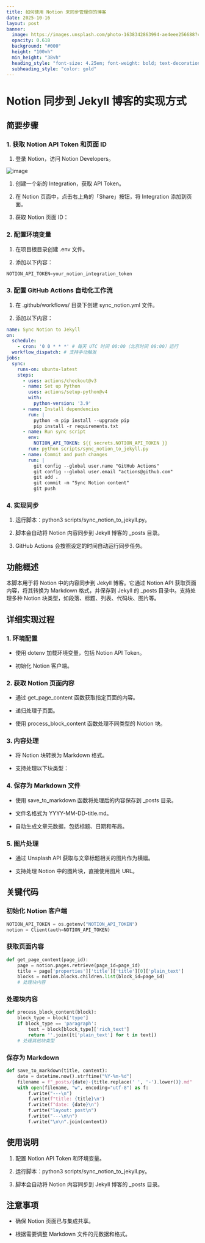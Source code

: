 ```yaml
---
title: 如何使用 Notion 来同步管理你的博客
date: 2025-10-16
layout: post
banner:
  image: https://images.unsplash.com/photo-1638342863994-ae4eee256688?crop=entropy&cs=tinysrgb&fit=max&fm=jpg&ixid=M3w2OTIwMzJ8MHwxfHJhbmRvbXx8fHx8fHx8fDE3NjA1ODg2ODN8&ixlib=rb-4.1.0&q=80&w=1080
  opacity: 0.618
  background: "#000"
  height: "100vh"
  min_height: "38vh"
  heading_style: "font-size: 4.25em; font-weight: bold; text-decoration: underline"
  subheading_style: "color: gold"
---
```


# Notion 同步到 Jekyll 博客的实现方式

## 简要步骤

### 1. 获取 Notion API Token 和页面 ID

1. 登录 Notion，访问 Notion Developers。

![image](https://prod-files-secure.s3.us-west-2.amazonaws.com/a7a0cc5a-89b9-4cda-8686-1fba0ca52f40/d19c1afe-dea5-4312-9333-786b0ba83054/image.png?X-Amz-Algorithm=AWS4-HMAC-SHA256&X-Amz-Content-Sha256=UNSIGNED-PAYLOAD&X-Amz-Credential=ASIAZI2LB466QE7NV5LN%2F20251016%2Fus-west-2%2Fs3%2Faws4_request&X-Amz-Date=20251016T042443Z&X-Amz-Expires=3600&X-Amz-Security-Token=IQoJb3JpZ2luX2VjENz%2F%2F%2F%2F%2F%2F%2F%2F%2F%2FwEaCXVzLXdlc3QtMiJIMEYCIQDEbuygIRjdbYGC3xlA%2BcWSQfXWopHNnqDo%2BmGJe5kc2AIhAMziiUDSvDuKIYv7CQURXakI0ZbV5MjBG4h0umup9C6xKogECIX%2F%2F%2F%2F%2F%2F%2F%2F%2F%2FwEQABoMNjM3NDIzMTgzODA1Igw2mEIOOwS4tOuDBOkq3AOTTa4lEHjiJl4WmIPM%2BbP4mnMDUwegJnbNbhHe2APuvobDEcqkLw1FH5ffo6HKCdRZUHSRZ7sS1P1ArOgl3Y6qrFT3Rsk026WeB%2FBteTsCjDFTztX9PHdRo5HcWGMSjcCAQrIUFpZZaCXOhsCoo2COS%2FY2bv29ILbwzH%2BRsUCKsP%2FFvcUhtWOZGn4vUjWG%2B%2FYFc1MOS3QK%2FcAUqRUtGYcnHlf6c7J1gFzykZ1N3Pmd7Vl3gSxDL2S6C1UisU03ExI1Vd9SVcTrIhp04q9F7qQe8SMm2BBoScZftEa29uBSTL73BvZBoQn6QCNQk55owDa7jPNPBaRWJlEuq7kjLI5iYas82tl7tLeNe9yONzTRta2DR%2BUQ7kxYXy%2Bp%2FTKVUIum6szM4kh7ttCUm0uRV%2FwWrFVGeODXsskhHDPCEXcW56HI7snxxyqNvctRDnFPWPuuq2waXDvIayAlvTEppLeobM%2FZ%2BS7TP3bOOqn0rLFL2K4b2gnN7%2FJyBP2iz7Bnl%2BYLGJbrlMSre5YckYDtPGKh04s9Ff7PR%2Fiicwf6pn4xsD%2BP5SJ07S%2Bm21tLMR5shntUuMzY%2BiYcCerM4jBze5jacGYBPPtCYN6dm04sD4PaNgWWFy068WqTL3dgezDC1sHHBjqkAdQxwKJSlx0eFN9lUnxM0HYFbsGdA%2FGAFI9ljDqSfjfGezECE4exPgS%2FvECWAAznbOqoJU%2BMlp2FXVhPXVnjzKkVFy%2Fj4uf6nU9hZncoeHBT7jnmSF3SkNe3TBwgh3yjyce8UaLtD2ZLQTgoY1OejBOuAe%2BrBr4xdDhVVh518WDb7v26Qp2VkS3iZbo75TNKzt8vkLWkmuwAoYvCd%2B5WVJ5ivqm1&X-Amz-Signature=2c5cc0b5741b42484fe670e276d52c34ceac3196e423188f0e46d228e4c0ca5c&X-Amz-SignedHeaders=host&x-amz-checksum-mode=ENABLED&x-id=GetObject)

1. 创建一个新的 Integration，获取 API Token。

1. 在 Notion 页面中，点击右上角的「Share」按钮，将 Integration 添加到页面。

1. 获取 Notion 页面 ID：


### 2. 配置环境变量

1. 在项目根目录创建 .env 文件。

1. 添加以下内容：

```javascript
NOTION_API_TOKEN=your_notion_integration_token
```

### 3. 配置 GitHub Actions 自动化工作流

1. 在 .github/workflows/ 目录下创建 sync_notion.yml 文件。

1. 添加以下内容：

```yaml
name: Sync Notion to Jekyll
on:
  schedule:
    - cron: '0 0 * * *' # 每天 UTC 时间 00:00（北京时间 08:00）运行
  workflow_dispatch: # 支持手动触发
jobs:
  sync:
    runs-on: ubuntu-latest
    steps:
      - uses: actions/checkout@v3
      - name: Set up Python
        uses: actions/setup-python@v4
        with:
          python-version: '3.9'
      - name: Install dependencies
        run: |
          python -m pip install --upgrade pip
          pip install -r requirements.txt
      - name: Run sync script
        env:
          NOTION_API_TOKEN: ${{ secrets.NOTION_API_TOKEN }}
        run: python scripts/sync_notion_to_jekyll.py
      - name: Commit and push changes
        run: |
          git config --global user.name "GitHub Actions"
          git config --global user.email "actions@github.com"
          git add .
          git commit -m "Sync Notion content"
          git push
```

### 4. 实现同步

1. 运行脚本：python3 scripts/sync_notion_to_jekyll.py。

1. 脚本会自动将 Notion 内容同步到 Jekyll 博客的 _posts 目录。

1. GitHub Actions 会按照设定的时间自动运行同步任务。

## 功能概述

本脚本用于将 Notion 中的内容同步到 Jekyll 博客。它通过 Notion API 获取页面内容，将其转换为 Markdown 格式，并保存到 Jekyll 的 _posts 目录中。支持处理多种 Notion 块类型，如段落、标题、列表、代码块、图片等。

## 详细实现过程

### 1. 环境配置

- 使用 dotenv 加载环境变量，包括 Notion API Token。

- 初始化 Notion 客户端。

### 2. 获取 Notion 页面内容

- 通过 get_page_content 函数获取指定页面的内容。

- 递归处理子页面。

- 使用 process_block_content 函数处理不同类型的 Notion 块。

### 3. 内容处理

- 将 Notion 块转换为 Markdown 格式。

- 支持处理以下块类型：


### 4. 保存为 Markdown 文件

- 使用 save_to_markdown 函数将处理后的内容保存到 _posts 目录。

- 文件名格式为 YYYY-MM-DD-title.md。

- 自动生成文章元数据，包括标题、日期和布局。

### 5. 图片处理

- 通过 Unsplash API 获取与文章标题相关的图片作为横幅。

- 支持处理 Notion 中的图片块，直接使用图片 URL。

## 关键代码

### 初始化 Notion 客户端

```python
NOTION_API_TOKEN = os.getenv("NOTION_API_TOKEN")
notion = Client(auth=NOTION_API_TOKEN)
```

### 获取页面内容

```python
def get_page_content(page_id):
    page = notion.pages.retrieve(page_id=page_id)
    title = page['properties']['title']['title'][0]['plain_text']
    blocks = notion.blocks.children.list(block_id=page_id)
    # 处理块内容
```

### 处理块内容

```python
def process_block_content(block):
    block_type = block['type']
    if block_type == 'paragraph':
        text = block[block_type]['rich_text']
        return ''.join([t['plain_text'] for t in text])
    # 处理其他块类型
```

### 保存为 Markdown

```python
def save_to_markdown(title, content):
    date = datetime.now().strftime("%Y-%m-%d")
    filename = f"_posts/{date}-{title.replace(' ', '-').lower()}.md"
    with open(filename, "w", encoding="utf-8") as f:
        f.write("---\n")
        f.write(f"title: {title}\n")
        f.write(f"date: {date}\n")
        f.write("layout: post\n")
        f.write("---\n\n")
        f.write("\n\n".join(content))
```

## 使用说明

1. 配置 Notion API Token 和环境变量。

1. 运行脚本：python3 scripts/sync_notion_to_jekyll.py。

1. 脚本会自动将 Notion 内容同步到 Jekyll 博客的 _posts 目录。

## 注意事项

- 确保 Notion 页面已与集成共享。

- 根据需要调整 Markdown 文件的元数据和格式。